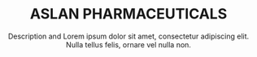 ---
title:          ASLAN PHARMACEUTICALS
subtitle:       Description and Lorem ipsum dolor sit amet, consectetur adipiscing elit. Nulla tellus felis, ornare vel nulla non.
image:          images/team_member1.jpg
href:           "#"
label:          "http://www.aslanpharma.com/"
description:    Lorem ipsum dolor sit amet, consectetur adipiscing elit. Nulla tellus felis, ornare vel nulla non, porttitor congue enim. Cras vehicula nisi eu tellus suscipit vestibulum. Integer congue at velit sit amet feugiat. Maecenas vehicula placerat iaculis. Donec pulvinar pellentesque orci ut congue.
sort:           1
---